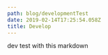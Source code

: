 ```yaml
---
path: blog/developmentTest
date: 2019-02-14T17:25:54.058Z
title: Develop
---
```

dev test with this markdown
